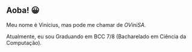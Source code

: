## Aoba! 😀

Meu nome é Vinícius, mas pode me chamar de _OViniSA_.

Atualmente, eu sou Graduando em BCC 7/8 (Bacharelado em Ciência da Computação).

<!--
**OViniSA/OViniSA** is a ✨ _special_ ✨ repository because its `README.md` (this file) appears on your GitHub profile.

Here are some ideas to get you started:

- 🔭 I’m currently working on ...
- 🌱 I’m currently learning ...
- 👯 I’m looking to collaborate on ...
- 🤔 I’m looking for help with ...
- 💬 Ask me about ...
- 📫 How to reach me: ...
- 😄 Pronouns: ...
- ⚡ Fun fact: ...
-->
